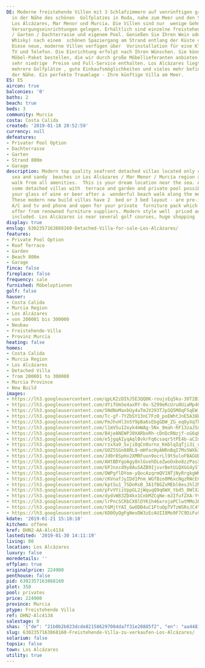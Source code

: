```yaml
---
DE: Moderne freistehende Villen mit 3 Schlafzimmern auf venrünftigen grossen Grundstücken,
  in der Nähe des schönen  Golfplatzes in Roda, nahe zum Meer und den Stränden in
  Los Alcázares, Mar Menor und Murcia. Die Villen sind nur  wenige Gehminuten zu allen
  Versorgungseinrichtungen gelegen. Erhältlich sind einzelne freistehende Villen mit  Terrasse
  / Garten / Dachterrasse und eigenem Pool. Genießen Sie Ihren Wein oder Bier (oder
  Whisky) nach einem  schönen Spaziergang am Strand entlang der Küste des Mittelmeers.
  Diese neue, moderne Villen verfügen über  Vorinstallation für eine Klimaanlage ,
  TV und Telefon. Die Einrichtung erfolgt nach Ihren Wünschen. Sie können Ihr  persönliches
  Möbel-Paket bestellen, die wir durch große Möbellieferanten anbieten können. Moderne,
  sehr niedrige  Preise und Full-Service enthalten. Los Alcázares liegt in der Nähe
  mehrere Golfplätze , gute Einkaufsmöglichkeiten und vieles mehr befinden sich in
  der Nähe. Ein perfekte Traumlage - Ihre künftige Villa am Meer.
ES: ES
aircon: true
balconies: '0'
baths: 2
beach: true
beds: 3
community: Murcia
costa: Costa Calida
created: '2019-01-18 20:52:59'
currency: null
defeatures:
- Privater Pool Option
- Dachterrasse
- Garten
- Strand 800m
- Garage
description: Modern top quality seafront detached villas located only ca. 800 m from
  sea and sandy  beaches in Los Alcázares / Mar Menor / Murcia region and a short
  walk from all amenities.  This is your dream location near the sea. Available are
  some detached villas with  terrace and garden and private pool possibility - enjoy
  your glass of wine or beer after a  wonderful beach walk along the medsea shore.
  These modern new build villas have 2  bed or 3 bed layout - are pre-installed for
  A/C and tv and phone and open for your private  furniture pack which we have to
  offer from renowned furniture suppliers. Modern style well  priced and full service
  included. Los Alcázares is near several golf courses, huge shopping  malls and more.
display: true
enslug: 6302357163868160-Detached-Villa-for-sale-Los-Alcázares/
features:
- Private Pool Option
- Roof Terrace
- Garden
- Beach 800m
- Garage
finca: false
fireplace: false
frequency: sale
furnished: Möbeloptionen
golf: false
hauser:
- Costa Calida
- Murcia Region
- Los Alcázares
- von 200001 bis 300000
- Neubau
- Freistehende-Villa
- Provinz Murcia
heating: false
homes:
- Costa Calida
- Murcia Region
- Los Alcázares
- Detached Villa
- from 200001 to 300000
- Murcia Province
- New Build
images:
- https://lh3.googleusercontent.com/qpLK2zDIhJ5E3QQ0K-roujsEq5ku-30T2B3nYANJwmeyZ4m0iGU9cGWLa8B_ofgIa0y0kIxXKkoQkpbPjk-Y=w640-rj-e30-l100
- https://lh3.googleusercontent.com/dYifUmSe4axRY-0x-S299eRcUru0UiaMp4QkjMLz9XuOp38KuhMtVTUs7A4Gz3HSEYFntExfvh-GMYpLWE0nSg=w640-rj-e30-l100
- https://lh3.googleusercontent.com/5NdNoMaxbUy4uTmJV293TJpSQ5MOqF5qEW__aLqZocTSDzX5Velyeqqb9r98Q43REH1CuKtUK7jgRPsqkJGg=w640-rj-e30-l100
- https://lh3.googleusercontent.com/Tc-gf-7YZbSY13nC7Fz0_poEWhtJnE5A38HDGZgmHtG3tR2xpkm0OEEySfXDL7-mh615qZ2wvoDfnmNX4sYi=w640-rj-e30-l100
- https://lh3.googleusercontent.com/PmJhvHl3nSY9pBa6sEbgGDW_ZG_oqOyXqTkkoxKYVGDplwyt1b5fWnUhILZNlANGLuPDJxATrfCRamdfHCXQ=w640-rj-e30-l100
- https://lh3.googleusercontent.com/l1mVSu12oyk4mWAg-5Nx_9mah-RF13zaJ5m51bLlxsHXULAf_UJD0BUGfR6lcWJn2HsBiGIsORufi-6CRTvk=w640-rj-e30-l100
- https://lh3.googleusercontent.com/B4jeANEWPJ0XARbxRh-cDnDcRNzjf-oG6qHJg6_hcibjL7zI98I_5N6sG5joGHwZJbQek2whCLFKdIcym68=w640-rj-e30-l100
- https://lh3.googleusercontent.com/e5jgqAIyqAqlBvkrFq6csaqrStPE4b-aCImJAXo2sTEN1JEZJK3qOAR3YAXQ1esoWDSRCqMn9G2twYLjRXE=w640-rj-e30-l100
- https://lh3.googleusercontent.com/rzxXa9_Sxji0qCn0urnx_KmblqIqTji3i_uLWJ3hysgagZaVLsX75ycG4nDhjmOPguJIUR5U6BOhvWxUiq78=w640-rj-e30-l100
- https://lh3.googleusercontent.com/GOZ5SGn08RL9-mHfocHyANRnBqI7Ms5WXbIOMySZZHbDCpQaudS_AdubxOdDz0lMn-A_xGZzI10kueictWFS=w640-rj-e30-l100
- https://lh3.googleusercontent.com/Jd0r8SpHx2XMRFuxn9ocrLl9t5uloFBAGUDCpZWTXczC6gC_dhDciyqK2CMCpFQ3WXjoPBcBHDdTJD026pI-TQ=w640-rj-e30-l100
- https://lh3.googleusercontent.com/AHtBDYgoAgy8nlGvehDLeZwoOxbo8zzPasXKGzV5_PjL-EihSpnAmcXqA0NI6-o7wrBj64snR7xICeBQs2Y=w640-rj-e30-l100
- https://lh3.googleusercontent.com/6PJnxcd9y8AuSAZB9IjsvrBetUiQXGG4yST-mrMRTl7yMiPRsOHm6exVptTHK2srpwEjEa9hWsnHIe-7-p8B=w640-rj-e30-l100
- https://lh3.googleusercontent.com/OWPgflDYom-yQocAzqrmQV1NTjNyRrgkgWKRgRRSoYbVPEc5cFv3bLzI-dizPxKSH4A_BhjqEPEOjdzn1o4r=w640-rj-e30-l100
- https://lh3.googleusercontent.com/cKVnafJyIDd1Pnm_WGfBzo0M6xcNgzRWcECYcPB4iyxEOOB7rqyP87xpdQtQy1nNKZ_fW0UiACTKs7RRH7cU=w640-rj-e30-l100
- https://lh3.googleusercontent.com/kptSu1_7SDnRsB_3A1fBGZxMEbl0esJhl2M1RCaU2bfpEPj9vQOezM2nf-8XiS1tN8OeFRr06VXjzPb2lT_i0Q=w640-rj-e30-l100
- https://lh3.googleusercontent.com/pFvVYiiVppGL2jWquqQ9q6WX_tbd5_8WlXZTjF2-oCf5h2-YdvAH38SiObC3p3pjf4Y0QxBz5wNtklRPEwYh=w640-rj-e30-l100
- https://lh3.googleusercontent.com/dydvW83ZD4kx1CnbMZCqNe-mJIfufZXA-YvUbWldKnKF0INGeittWo8j9WT7TwUguSi3X4qZcDdNQleZg2AsLg=w640-rj-e30-l100
- https://lh3.googleusercontent.com/lrPncSCRbCX0lDYK1h46xrojaPClwtMMoJHu615ZjQVKXz0uNIYPbhTaMBw6H0bHDr2fGyshY8g_yVmtedyeNA=w640-rj-e30-l100
- https://lh3.googleusercontent.com/tGMjtYAI_GwODB4uC1FtuOpTVTzWSRsJC4YFD-92MJR8jFYCMdef093OL9VHNjxPJ81bYE0atFjuW_VWw_Q=w640-rj-e30-l100
- https://lh3.googleusercontent.com/6D0OyQgFgNevDW3zEcAUII8Mo9F7C9DiFu9zotscZVAFTInONBv31hqrt-Qy-0w5Ev_r9Sf64uND3eOmTz-8=w640-rj-e30-l100
kdate: '2019-01-21 15:18:18'
kitchen: offene
kref: DHN2-AA-Alc4134
lastedited: '2019-01-30 14:11:19'
living: 80
location: Los Alcázares
luxury: false
moredetails: ''
offplan: true
originalprice: 224900
penthouse: false
pid: 6302357163868160
plot: 350
pool: privates
price: 224900
province: Murcia
ptype: Freistehende Villa
ref: DHN2-Alc4134
salestage: 0
shas: '{"de": "21b0b2b023dcde821586297084da7f31e28885f2", "en": "aa4481d415c47b51590e1e4ac206bfc85b6ee2f2"}'
slug: 6302357163868160-Freistehende-Villa-zu-verkaufen-Los-Alcázares/
solarium: false
topsix: false
town: Los Alcázares
utility: true
---
```

